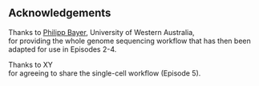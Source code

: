 ## Acknowledgements

Thanks to [Philipp Bayer](https://github.com/philippbayer), University of Western Australia,  
for providing the whole genome sequencing workflow that has then been adapted for use in Episodes 2-4.

Thanks to XY  
for agreeing to share the single-cell workflow (Episode 5).
